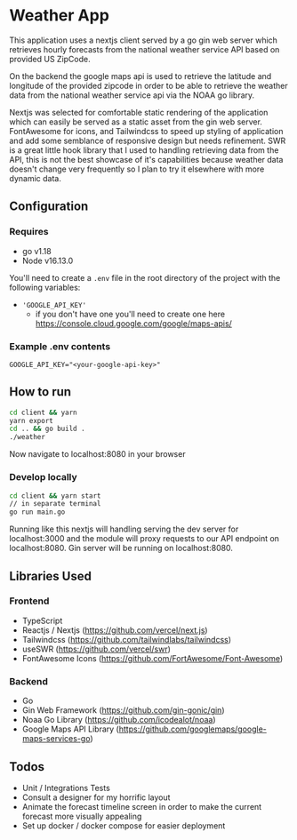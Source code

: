 # Weather App

This application uses a nextjs client served by a go gin web server which retrieves hourly forecasts from the national weather service API based on provided US ZipCode.  

On the backend the google maps api is used to retrieve the latitude and longitude of the provided zipcode in order to be able to retrieve the weather data from the national weather service api via the NOAA go library.  

Nextjs was selected for comfortable static rendering of the application which can easily be served as a static asset from the gin web server.  FontAwesome for icons, and Tailwindcss to speed up styling of application and add some semblance of responsive design but needs refinement. SWR is a great little hook library that I used to handling retrieving data from the API, this is not the best showcase of it's capabilities because weather data doesn't change very frequently so I plan to try it elsewhere with more dynamic data.

## Configuration

### Requires

- go v1.18
- Node v16.13.0

You'll need to create a `.env` file in the root directory of the project with the following variables:

- `'GOOGLE_API_KEY'`
  - if you don't have one you'll need to create one here <https://console.cloud.google.com/google/maps-apis/>

### Example .env contents

```text
GOOGLE_API_KEY="<your-google-api-key>"
```

## How to run

```bash
cd client && yarn
yarn export
cd .. && go build .
./weather 
```

Now navigate to localhost:8080 in your browser

### Develop locally

```bash
cd client && yarn start
// in separate terminal
go run main.go
```

Running like this nextjs will handling serving the dev server for localhost:3000 and the module will proxy requests to our API endpoint on localhost:8080.
Gin server will be running on localhost:8080.

## Libraries Used

### Frontend

- TypeScript
- Reactjs / Nextjs (<https://github.com/vercel/next.js>)
- Tailwindcss (<https://github.com/tailwindlabs/tailwindcss>)
- useSWR (<https://github.com/vercel/swr>)
- FontAwesome Icons (<https://github.com/FortAwesome/Font-Awesome>)

### Backend

- Go
- Gin Web Framework (<https://github.com/gin-gonic/gin>)
- Noaa Go Library (<https://github.com/icodealot/noaa>)
- Google Maps API Library (<https://github.com/googlemaps/google-maps-services-go>)

## Todos

- Unit / Integrations Tests
- Consult a designer for my horrific layout
- Animate the forecast timeline screen in order to make the current forecast more visually appealing
- Set up docker / docker compose for easier deployment
